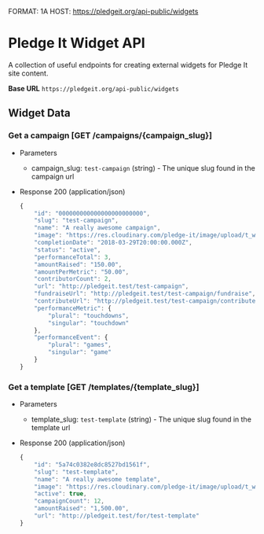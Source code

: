 FORMAT: 1A
HOST: https://pledgeit.org/api-public/widgets

# Pledge It Widget API
A collection of useful endpoints for creating external widgets for Pledge It site content.

**Base URL** `https://pledgeit.org/api-public/widgets`

## Widget Data

### Get a campaign [GET /campaigns/{campaign_slug}]

+ Parameters
    + campaign_slug: `test-campaign` (string) - The unique slug found in the campaign url

+ Response 200 (application/json)

    ```js
    {
        "id": "000000000000000000000000",
        "slug": "test-campaign",
        "name": "A really awesome campaign",
        "image": "https://res.cloudinary.com/pledge-it/image/upload/t_widget/facebook-default",
        "completionDate": "2018-03-29T20:00:00.000Z",
        "status": "active",
        "performanceTotal": 3,
        "amountRaised": "150.00",
        "amountPerMetric": "50.00",
        "contributorCount": 2,
        "url": "http://pledgeit.test/test-campaign",
        "fundraiseUrl": "http://pledgeit.test/test-campaign/fundraise",
        "contributeUrl": "http://pledgeit.test/test-campaign/contribute",
        "performanceMetric": {
            "plural": "touchdowns",
            "singular": "touchdown"
        },
        "performanceEvent": {
            "plural": "games",
            "singular": "game"
        }
    }
    ```

### Get a template [GET /templates/{template_slug}]

+ Parameters
    + template_slug: `test-template` (string) - The unique slug found in the template url

+ Response 200 (application/json)

    ```js
    {
        "id": "5a74c0382e8dc8527bd1561f",
        "slug": "test-template",
        "name": "A really awesome template",
        "image": "https://res.cloudinary.com/pledge-it/image/upload/t_widget/facebook-default",
        "active": true,
        "campaignCount": 12,
        "amountRaised": "1,500.00",
        "url": "http://pledgeit.test/for/test-template"
    }
    ```

